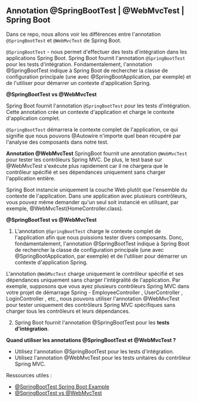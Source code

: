 ## Annotation @SpringBootTest | @WebMvcTest | Spring Boot

Dans ce repo, nous allons voir les différences entre l'annotation `@SpringBootTest` et `@WebMvcTest` de Spring Boot.

`@SpringBootTest` - nous permet d'effectuer des tests d'intégration dans les applications Spring Boot. Spring Boot fournit l'annotation `@SpringBootTest` pour les tests d'intégration.
Fondamentalement, l'annotation @SpringBootTest indique à Spring Boot de rechercher la classe de configuration principale (une avec @SpringBootApplication, par exemple) et de l'utiliser pour démarrer un contexte d'application Spring.

**@SpringBootTest vs @WebMvcTest**
	
Spring Boot fournit l'annotation `@SpringBootTest` pour les tests d'intégration. Cette annotation crée un contexte d'application et charge le contexte d'application complet.

`@SpringBootTest` démarrera le contexte complet de l'application, ce qui signifie que nous pouvons  @Autowire  n'importe quel bean récupéré par l'analyse des composants dans notre test.
	
**Annotation @WebMvcTest**
SpringBoot fournit une annotation `@WebMvcTest` pour tester les contrôleurs Spring MVC. De plus, le test basé sur @WebMvcTest s'exécute plus rapidement car il ne chargera que le contrôleur spécifié et ses dépendances uniquement sans charger l'application entière. 
	
Spring Boot instancie uniquement la couche Web plutôt que l'ensemble du contexte de l'application. Dans une application avec plusieurs contrôleurs, vous pouvez même demander qu'un seul soit instancié en utilisant, par exemple, @WebMvcTest(HomeController.class).
	
**@SpringBootTest vs @WebMvcTest**

1. L'annotation `@SpringBootTest` charge le contexte complet de l'application afin que nous puissions tester divers composants. Donc, fondamentalement, l'annotation @SpringBootTest indique à Spring Boot de rechercher la classe de configuration principale (une avec @SpringBootApplication, par exemple) et de l'utiliser pour démarrer un contexte d'application Spring.

L'annotation `@WebMvcTest` charge uniquement le contrôleur spécifié et ses dépendances uniquement sans charger l'intégralité de l'application. Par exemple, supposons que vous ayez plusieurs contrôleurs Spring MVC dans votre projet de démarrage Spring - EmployeeController , UserController , LoginController , etc., nous pouvons utiliser l'annotation @WebMvcTest pour tester uniquement des contrôleurs Spring MVC spécifiques sans charger tous les contrôleurs et leurs dépendances. 
	
2. Spring Boot fournit l'annotation @SpringBootTest pour les **tests d'intégration**.
	
**Quand utiliser les annotations @SpringBootTest et @WebMvcTest ?**
- Utilisez l'annotation @SpringBootTest pour les tests d'intégration.
- Utilisez l'annotation @WebMvcTest pour les tests unitaires du contrôleur Spring MVC.
	
Ressources utiles :
- [@SpringBootTest Spring Boot Example](https://www.javaguides.net/2022/03/springboottest-spring-boot-example.html)
- [@SpringBootTest vs @WebMvcTest](https://www.javaguides.net/2022/03/springboottest-vs-webmvctest.html)